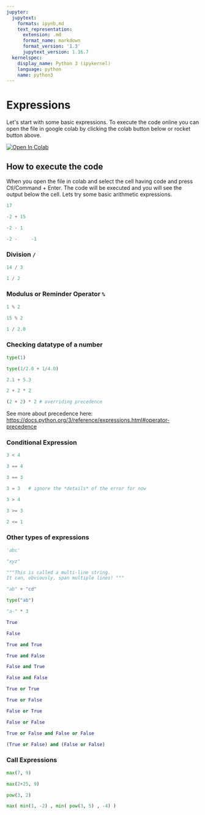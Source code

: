 ```yaml
---
jupyter:
  jupytext:
    formats: ipynb,md
    text_representation:
      extension: .md
      format_name: markdown
      format_version: '1.3'
      jupytext_version: 1.16.7
  kernelspec:
    display_name: Python 3 (ipykernel)
    language: python
    name: python3
---
```


<!-- #region slideshow={"slide_type": "slide"} -->
# Expressions

Let's start with some basic expressions. To execute the code online you can open the file in google colab by clicking the colab button below or rocket button above.

[![Open In Colab](https://colab.research.google.com/assets/colab-badge.svg)](https://colab.research.google.com/github/code4geoai/pythonic/blob/main/book/PartI/Expressions.ipynb)

<!-- #endregion -->

## How to execute the code
When you open the file in colab and select the cell having code and press Ctl/Command + Enter. The code will be executed and you will see the output below the cell. Lets try some basic arithmetic expressions.

```python
17
```

```python slideshow={"slide_type": "fragment"}
-2 + 15
```

```python
-2 - 1 
```

```python
-2 -     -1 
```

### Division `/`

```python slideshow={"slide_type": "slide"}
14 / 3 
```

```python
1 / 2
```

### Modulus or Reminder Operator `%`

```python
1 % 2
```

```python
15 % 2
```

```python slideshow={"slide_type": "slide"}
1 / 2.0
```

### Checking datatype of a number

```python
type(1) 
```

```python
type(1/2.0 + 1/4.0) 
```

```python slideshow={"slide_type": "slide"}
2.1 + 5.3
```

```python
2 + 2 * 2
```

```python
(2 + 2) * 2 # overriding precedence
```

<!-- #region slideshow={"slide_type": "slide"} -->
See more about precedence here: https://docs.python.org/3/reference/expressions.html#operator-precedence
<!-- #endregion -->

### Conditional Expression

```python slideshow={"slide_type": "slide"}
3 < 4       
```

```python
3 == 4
```

```python slideshow={"slide_type": "slide"}
3 == 3 
```

```python
3 = 3   # ignore the *details* of the error for now
```

```python
3 > 4 
```

```python jupyter={"outputs_hidden": true} slideshow={"slide_type": "slide"}
3 >= 3 
```

```python jupyter={"outputs_hidden": true}
2 <= 1
```

<!-- #region slideshow={"slide_type": "slide"} -->
### Other types of expressions 
<!-- #endregion -->

```python
'abc'
```

```python jupyter={"outputs_hidden": true}
"xyz"
```

```python jupyter={"outputs_hidden": true}
"""This is called a multi-line string.     
It can, obviously, span multiple lines! """
```

```python slideshow={"slide_type": "slide"}
"ab" + "cd"
```

```python
type("ab")
```

```python
"a-" * 3
```

```python jupyter={"outputs_hidden": true}
True
```

```python jupyter={"outputs_hidden": true}
False 
```

```python slideshow={"slide_type": "slide"}
True and True 
```

```python jupyter={"outputs_hidden": true}
True and False 
```

```python jupyter={"outputs_hidden": true}
False and True 
```

```python jupyter={"outputs_hidden": true}
False and False 
```

```python jupyter={"outputs_hidden": true} slideshow={"slide_type": "slide"}
True or True 
```

```python jupyter={"outputs_hidden": true}
True or False 
```

```python jupyter={"outputs_hidden": true}
False or True
```

```python jupyter={"outputs_hidden": true}
False or False 
```

```python jupyter={"outputs_hidden": true} slideshow={"slide_type": "slide"}
True or False and False or False 
```

```python jupyter={"outputs_hidden": true}
(True or False) and (False or False)
```

<!-- #region slideshow={"slide_type": "slide"} -->
### Call Expressions 
<!-- #endregion -->

```python
max(7, 9)
```

```python jupyter={"outputs_hidden": true}
max(2+25, 9) 
```

```python jupyter={"outputs_hidden": true} slideshow={"slide_type": "fragment"}
pow(3, 2)
```

```python jupyter={"outputs_hidden": true} slideshow={"slide_type": "slide"}
max( min(1, -2) , min( pow(3, 5) , -4) )
```

